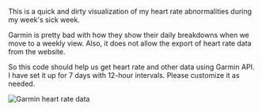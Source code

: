 This is a quick and dirty visualization of my heart rate abnormalities during my week's sick week.

Garmin is pretty bad with how they show their daily breakdowns when we move to a weekly view.
Also, it does not allow the export of heart rate data from the website.

So this code should help us get heart rate and other data using Garmin API.
I have set it up for 7 days with 12-hour intervals. Please customize it as needed.

![Garmin heart rate data](https://github.com/user-attachments/assets/98f32de6-485a-4c51-8542-b75efaa433a2)

